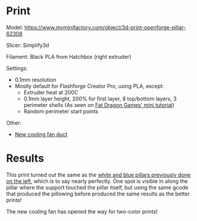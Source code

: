 # Print

Model: https://www.myminifactory.com/object/3d-print-openforge-pillar-62308

Slicer: Simplify3d

Filament: Black PLA from Hatchbox (right extruder)

Settings:
- 0.1mm resolution
- Mostly default for Flashforge Creator Pro, using PLA, except:
    - Extruder heat at 200C
    - 0.1mm layer height, 200% for first layer, 8 top/bottom layers, 3 perimeter shells (As seen on [Fat Dragon Games' mini tutorial](https://www.youtube.com/watch?time_continue=716&v=AqEWl51s9Rw&feature=emb_logo))
    - Random perimeter start points

Other:
- [New cooling fan duct](../25/03-cooling-fan-duct.md)

# Results

This print turned out the same as the [white and blue pillars previously done on the left](../17/01-openforge-pillar.md), which is to say nearly perfectly. One spot is visible in along the pillar where the support touched the pillar itself, but using the same gcode that produced the pillowing before produced the same results as the better prints!

The new cooling fan has opened the way for two-color prints!
